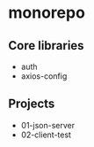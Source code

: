 # monorepo 

## Core libraries

* auth
* axios-config

## Projects 

* 01-json-server
* 02-client-test